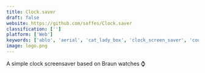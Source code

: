 ```yaml
---
title: Clock.saver
draft: false 
website: https://github.com/soffes/Clock.saver
classification: ['']
platform: ['Web']
keywords: ['ablo', 'aerial', 'cat_lady_box', 'clock_screen_saver', 'countdown_screensaver', 'days_app', 'duet_display', 'email_taco', 'emoji_saver', 'finito', 'fleck_screensaver', 'free_time_calculator', 'hourglass', 'it_never_hits_the_corner', 'mountie+', 'new_tab_by_flickr', 'padbury_clock_screensaver', 'save_hollywood', 'screenfocus', 'sloth', 'tiktok_timer', 'timetaco', 'vinpok_split', 'eclinicalworks']
image: logo.png
---
```

A simple clock screensaver based on Braun watches ⌚